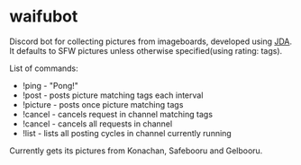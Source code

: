 # waifubot
Discord bot for collecting pictures from imageboards, developed using [JDA](https://github.com/DV8FromTheWorld/JDA).
It defaults to SFW pictures unless otherwise specified(using rating: tags).

List of commands:
* !ping - "Pong!"
* !post <interval> <tags> - posts picture matching tags each interval
* !picture <tags> - posts once picture matching tags
* !cancel <tags> - cancels request in channel matching tags
* !cancel - cancels all requests in channel
* !list - lists all posting cycles in channel currently running
  
Currently gets its pictures from Konachan, Safebooru and Gelbooru. 
